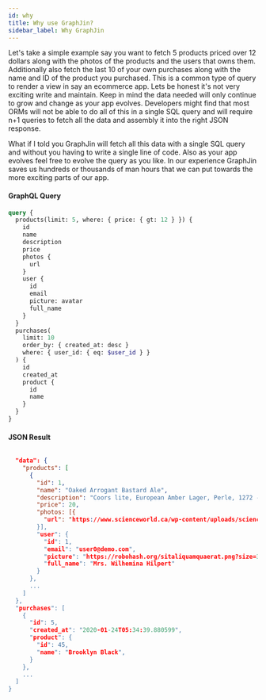 ```yaml
---
id: why
title: Why use GraphJin?
sidebar_label: Why GraphJin
---
```


Let's take a simple example say you want to fetch 5 products priced over 12 dollars along with the photos of the products and the users that owns them. Additionally also fetch the last 10 of your own purchases along with the name and ID of the product you purchased. This is a common type of query to render a view in say an ecommerce app. Lets be honest it's not very exciting write and maintain. Keep in mind the data needed will only continue to grow and change as your app evolves. Developers might find that most ORMs will not be able to do all of this in a single SQL query and will require n+1 queries to fetch all the data and assembly it into the right JSON response.

What if I told you GraphJin will fetch all this data with a single SQL query and without you having to write a single line of code. Also as your app evolves feel free to evolve the query as you like. In our experience GraphJin saves us hundreds or thousands of man hours that we can put towards the more exciting parts of our app.

#### GraphQL Query

```graphql
query {
  products(limit: 5, where: { price: { gt: 12 } }) {
    id
    name
    description
    price
    photos {
      url
    }
    user {
      id
      email
      picture: avatar
      full_name
    }
  }
  purchases(
    limit: 10
    order_by: { created_at: desc }
    where: { user_id: { eq: $user_id } }
  ) {
    id
    created_at
    product {
      id
      name
    }
  }
}
```

#### JSON Result

```json

  "data": {
    "products": [
      {
        "id": 1,
        "name": "Oaked Arrogant Bastard Ale",
        "description": "Coors lite, European Amber Lager, Perle, 1272 - American Ale II, 38 IBU, 6.4%, 9.7°Blg",
        "price": 20,
        "photos: [{
          "url": "https://www.scienceworld.ca/wp-content/uploads/science-world-beer-flavours.jpg"
        }],
        "user": {
          "id": 1,
          "email": "user0@demo.com",
          "picture": "https://robohash.org/sitaliquamquaerat.png?size=300x300&set=set1",
          "full_name": "Mrs. Wilhemina Hilpert"
        }
      },
      ...
    ]
  },
  "purchases": [
    {
      "id": 5,
      "created_at": "2020-01-24T05:34:39.880599",
      "product": {
        "id": 45,
        "name": "Brooklyn Black",
      }
    },
    ...
  ]
}
```

